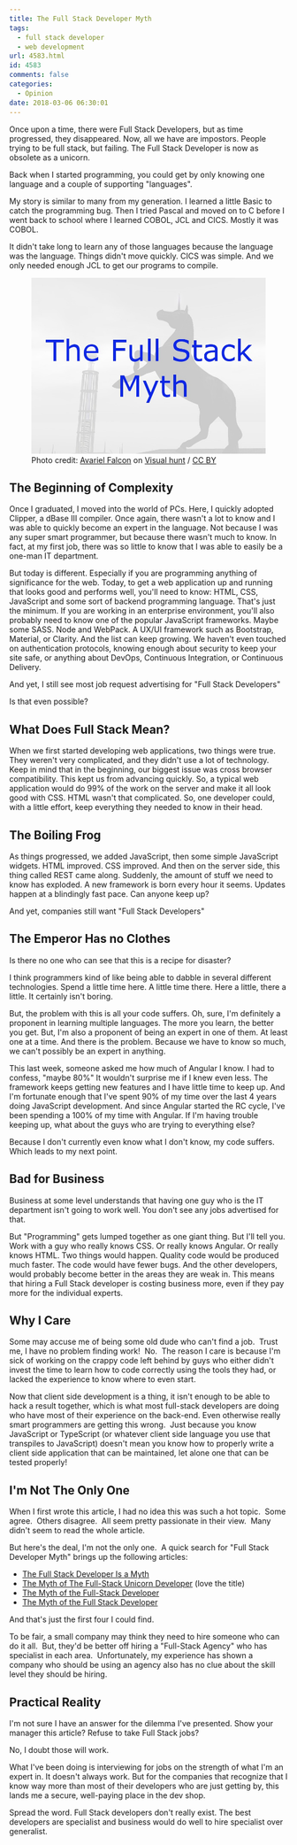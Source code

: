 ```yaml
---
title: The Full Stack Developer Myth
tags:
  - full stack developer
  - web development
url: 4583.html
id: 4583
comments: false
categories:
  - Opinion
date: 2018-03-06 06:30:01
---
```


Once upon a time, there were Full Stack Developers, but as time progressed, they disappeared. Now, all we have are impostors. People trying to be full stack, but failing. The Full Stack Developer is now as obsolete as a unicorn. 

Back when I started programming, you could get by only knowing one language and a couple of supporting "languages". 

My story is similar to many from my generation. I learned a little Basic to catch the programming bug. Then I tried Pascal and moved on to C before I went back to school where I learned COBOL, JCL and CICS. Mostly it was COBOL. 

It didn't take long to learn any of those languages because the language was the language. Things didn't move quickly. CICS was simple. And we only needed enough JCL to get our programs to compile. <figure>
![](/uploads/2018/03/2018-03-06.jpg "The Full Stack Developer Myth")<figcaption>Photo credit: [Avariel Falcon](//visualhunt.com/author/751f9f) on [Visual hunt](//visualhunt.com/re/1f7533) / [ CC BY](//creativecommons.org/licenses/by/2.0/)</figcaption></figure>

<!-- more --> 

The Beginning of Complexity
---------------------------

Once I graduated, I moved into the world of PCs. Here, I quickly adopted Clipper, a dBase III compiler. Once again, there wasn't a lot to know and I was able to quickly become an expert in the language. Not because I was any super smart programmer, but because there wasn't much to know. In fact, at my first job, there was so little to know that I was able to easily be a one-man IT department. 

But today is different. Especially if you are programming anything of significance for the web. Today, to get a web application up and running that looks good and performs well, you'll need to know: HTML, CSS, JavaScript and some sort of backend programming language. That's just the minimum. If you are working in an enterprise environment, you'll also probably need to know one of the popular JavaScript frameworks. Maybe some SASS. Node and WebPack. A UX/UI framework such as Bootstrap, Material, or Clarity. And the list can keep growing. We haven't even touched on authentication protocols, knowing enough about security to keep your site safe, or anything about DevOps, Continuous Integration, or Continuous Delivery. 

And yet, I still see most job request advertising for "Full Stack Developers" 

Is that even possible?

What Does Full Stack Mean?
--------------------------

When we first started developing web applications, two things were true. They weren't very complicated, and they didn't use a lot of technology. Keep in mind that in the beginning, our biggest issue was cross browser compatibility. This kept us from advancing quickly. So, a typical web application would do 99% of the work on the server and make it all look good with CSS. HTML wasn't that complicated. So, one developer could, with a little effort, keep everything they needed to know in their head.

The Boiling Frog
----------------

As things progressed, we added JavaScript, then some simple JavaScript widgets. HTML improved. CSS improved. And then on the server side, this thing called REST came along. Suddenly, the amount of stuff we need to know has exploded. A new framework is born every hour it seems. Updates happen at a blindingly fast pace. Can anyone keep up? 

And yet, companies still want "Full Stack Developers"

The Emperor Has no Clothes
--------------------------

Is there no one who can see that this is a recipe for disaster? 

I think programmers kind of like being able to dabble in several different technologies. Spend a little time here. A little time there. Here a little, there a little. It certainly isn't boring. 

But, the problem with this is all your code suffers. Oh, sure, I'm definitely a proponent in learning multiple languages. The more you learn, the better you get. But, I'm also a proponent of being an expert in one of them. At least one at a time. And there is the problem. Because we have to know so much, we can't possibly be an expert in anything. 

This last week, someone asked me how much of Angular I know. I had to confess, "maybe 80%" It wouldn't surprise me if I knew even less. The framework keeps getting new features and I have little time to keep up. And I'm fortunate enough that I've spent 90% of my time over the last 4 years doing JavaScript development. And since Angular started the RC cycle, I've been spending a 100% of my time with Angular. If I'm having trouble keeping up, what about the guys who are trying to everything else? 

Because I don't currently even know what I don't know, my code suffers. Which leads to my next point.

Bad for Business
----------------

Business at some level understands that having one guy who is the IT department isn't going to work well. You don't see any jobs advertised for that. 

But "Programming" gets lumped together as one giant thing. But I'll tell you. Work with a guy who really knows CSS. Or really knows Angular. Or really knows HTML. Two things would happen. Quality code would be produced much faster. The code would have fewer bugs. And the other developers, would probably become better in the areas they are weak in. This means that hiring a Full Stack developer is costing business more, even if they pay more for the individual experts.

Why I Care
----------

Some may accuse me of being some old dude who can't find a job.  Trust me, I have no problem finding work!  No.  The reason I care is because I'm sick of working on the crappy code left behind by guys who either didn't invest the time to learn how to code correctly using the tools they had, or lacked the experience to know where to even start. 

Now that client side development is a thing, it isn't enough to be able to hack a result together, which is what most full-stack developers are doing who have most of their experience on the back-end. Even otherwise really smart programmers are getting this wrong.  Just because you know JavaScript or TypeScript (or whatever client side language you use that transpiles to JavaScript) doesn't mean you know how to properly write a client side application that can be maintained, let alone one that can be tested properly!

I'm Not The Only One
--------------------

When I first wrote this article, I had no idea this was such a hot topic.  Some agree.  Others disagree.  All seem pretty passionate in their view.  Many didn't seem to read the whole article. 

But here's the deal, I'm not the only one.  A quick search for "Full Stack Developer Myth" brings up the following articles:

*   [The Full Stack Developer Is a Myth](//medium.com/swlh/the-full-stack-developer-is-a-myth-4e3fb9c25867)
*   [The Myth of The Full-Stack Unicorn Developer](//www.atlanticbt.com/blog/myth-full-stack-unicorn-developer/) (love the title)
*   [The Myth of the Full-Stack Developer](//andyshora.com/full-stack-developers.html)
*   [The Myth of the Full Stack Developer](//aquent.com/blog/full-stack-developer-myth)

And that's just the first four I could find. 

To be fair, a small company may think they need to hire someone who can do it all.  But, they'd be better off hiring a "Full-Stack Agency" who has specialist in each area.  Unfortunately, my experience has shown a company who should be using an agency also has no clue about the skill level they should be hiring.

Practical Reality
-----------------

I'm not sure I have an answer for the dilemma I've presented. Show your manager this article? Refuse to take Full Stack jobs? 

No, I doubt those will work. 

What I've been doing is interviewing for jobs on the strength of what I'm an expert in. It doesn't always work. But for the companies that recognize that I know way more than most of their developers who are just getting by, this lands me a secure, well-paying place in the dev shop. 

Spread the word. Full Stack developers don't really exist. The best developers are specialist and business would do well to hire specialist over generalist.
